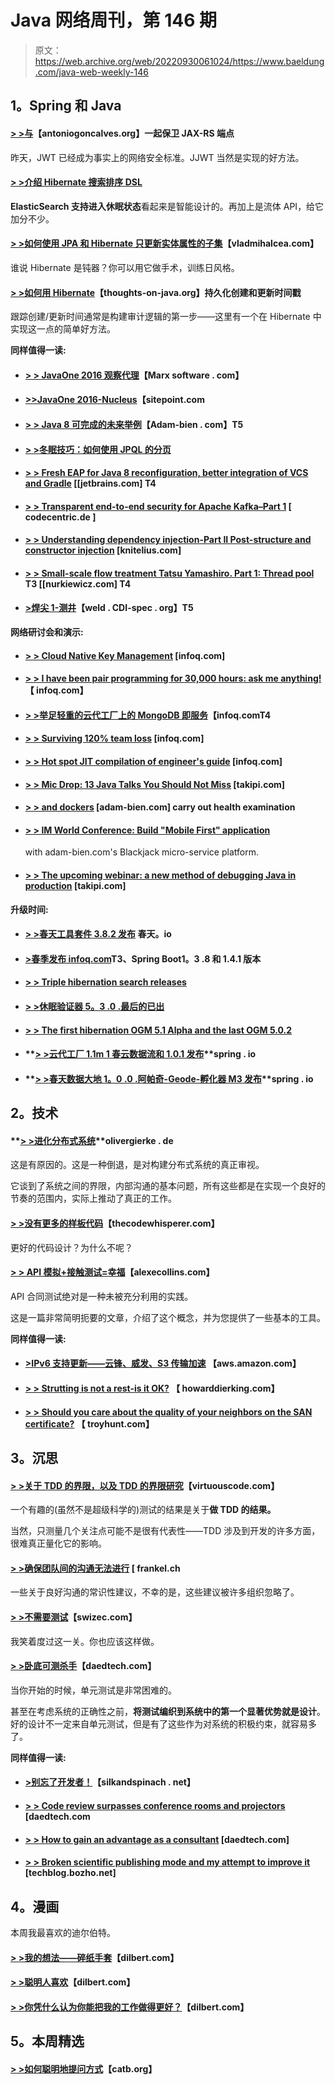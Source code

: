# Java 网络周刊，第 146 期

> 原文：<https://web.archive.org/web/20220930061024/https://www.baeldung.com/java-web-weekly-146>

## **1。Spring 和 Java**

#### **[> >与](https://web.archive.org/web/20220812055044/https://antoniogoncalves.org/2016/10/03/securing-jax-rs-endpoints-with-jwt/)**【antoniogoncalves.org】一起保卫 JAX-RS 端点

昨天，JWT 已经成为事实上的网络安全标准。JJWT 当然是实现的好方法。

#### **[> >介绍 Hibernate 搜索排序 DSL](https://web.archive.org/web/20220812055044/http://in.relation.to/2016/10/10/introducing-hibernate-search-sort-dsl/)**

**ElasticSearch 支持进入休眠状态**看起来是智能设计的。再加上是流体 API，给它加分不少。

#### **[> >如何使用 JPA 和 Hibernate 只更新实体属性的子集](https://web.archive.org/web/20220812055044/https://vladmihalcea.com/2016/10/11/how-to-update-only-a-subset-of-entity-attributes-using-jpa-and-hibernate/)**【vladmihalcea.com】

谁说 Hibernate 是钝器？你可以用它做手术，训练日风格。

#### **[> >如何用 Hibernate](https://web.archive.org/web/20220812055044/http://www.thoughts-on-java.org/persist-creation-update-timestamps-hibernate/)**【thoughts-on-java.org】持久化创建和更新时间戳

跟踪创建/更新时间通常是构建审计逻辑的第一步——这里有一个在 Hibernate 中实现这一点的简单好方法。

**同样值得一读:**

*   #### **[> > JavaOne 2016 观察代理](https://web.archive.org/web/20220812055044/https://marxsoftware.blogspot.com/2016/10/javaone-2016-observations-by-proxy.html)**【Marx software . com】

*   #### **[>>JavaOne 2016-Nucleus](https://web.archive.org/web/20220812055044/https://www.sitepoint.com/javaone-2016-nucleus/)**【sitepoint.com

*   #### **[> > Java 8 可完成的未来举例](https://web.archive.org/web/20220812055044/http://www.adam-bien.com/roller/abien/entry/java_8_completablefuture_example)**【Adam-bien . com】T5

*   #### **[> >冬眠技巧：如何使用 JPQL 的分页](https://web.archive.org/web/20220812055044/http://www.thoughts-on-java.org/hibernate-tips-use-pagination-jpql/)**

*   #### **[> > Fresh EAP for Java 8 reconfiguration, better integration of VCS and Gradle](https://web.archive.org/web/20220812055044/https://blog.jetbrains.com/idea/2016/10/intellij-idea-2016-3-eap-refactorings-to-java-8-vcs-integration-and-gradle/)** [[jetbrains.com] T4

*   #### **[> > Transparent end-to-end security for Apache Kafka–Part 1](https://web.archive.org/web/20220812055044/https://blog.codecentric.de/en/2016/10/transparent-end-end-security-apache-kafka-part-1/)** [ codecentric.de ]

*   #### **[> > Understanding dependency injection-Part II Post-structure and constructor injection](https://web.archive.org/web/20220812055044/https://www.knitelius.com/2016/10/05/understanding-dependency-injection-part-2-postconstruct-and-constructor-injection/)** [knitelius.com]

*   #### **[> > Small-scale flow treatment Tatsu Yamashiro. Part 1: Thread pool](https://web.archive.org/web/20220812055044/http://www.nurkiewicz.com/2016/10/small-scale-stream-processing-kata-part.html) T3 [[nurkiewicz.com] T4**

*   #### **[>焊尖 1-测井](https://web.archive.org/web/20220812055044/http://weld.cdi-spec.org/news/2016/10/01/tip1-logging/)**【weld . CDI-spec . org】T5

**网络研讨会和演示:**

*   #### **[> > Cloud Native Key Management](https://web.archive.org/web/20220812055044/https://www.infoq.com/presentations/cloud-native-key-management)** [infoq.com]

*   #### **[> > I have been pair programming for 30,000 hours: ask me anything!](https://web.archive.org/web/20220812055044/https://www.infoq.com/presentations/panel-pair-programming)** 【 infoq.com】

*   #### **[> >举足轻重的云代工厂上的 MongoDB 即服务](https://web.archive.org/web/20220812055044/https://www.infoq.com/presentations/mongodb-cloud-foundry)【infoq.comT4**

*   #### **[> > Surviving 120% team loss](https://web.archive.org/web/20220812055044/https://www.infoq.com/presentations/team-change)** [infoq.com]

*   #### **[> > Hot spot JIT compilation of engineer's guide](https://web.archive.org/web/20220812055044/https://www.infoq.com/presentations/openjdk8-hotspot)** [infoq.com]

*   #### **[> > Mic Drop: 13 Java Talks You Should Not Miss](https://web.archive.org/web/20220812055044/http://blog.takipi.com/conference-season-mic-drop-13-java-talks-that-you-shouldnt-miss/)** [takipi.com]

*   #### **[> > and dockers](https://web.archive.org/web/20220812055044/http://www.adam-bien.com/roller/abien/entry/implementing_health_checks_with_docker)** [adam-bien.com] carry out health examination

*   #### **[> > IM World Conference: Build "Mobile First" application](https://web.archive.org/web/20220812055044/http://www.adam-bien.com/roller/abien/entry/imworld_session_building_mobile_first)**

    with adam-bien.com's Blackjack micro-service platform.
*   #### **[> > The upcoming webinar: a new method of debugging Java in production](https://web.archive.org/web/20220812055044/http://blog.takipi.com/upcoming-webinar-the-new-way-to-debug-java-in-production/)** [takipi.com]

**升级时间:**

*   #### **[> >春天工具套件 3.8.2 发布](https://web.archive.org/web/20220812055044/https://spring.io/blog/2016/10/07/spring-tool-suite-3-8-2-released)** 春天。io

*   #### **[>春季发布 infoq.com](https://web.archive.org/web/20220812055044/https://www.infoq.com/news/2016/10/spring-releases-boot)T3、Spring Boot1。3 .8 和 1.4.1 版本**

*   #### **[> > Triple hibernation search releases](https://web.archive.org/web/20220812055044/http://in.relation.to/2016/10/06/TripleHibernateSearchRelease/)**

*   #### **[> >休眠验证器 5。3 .0 .最后的已出](https://web.archive.org/web/20220812055044/http://in.relation.to/2016/10/11/hibernate-validator-530-final-out/)**

*   #### **[> > The first hibernation OGM 5.1 Alpha and the last OGM 5.0.2](https://web.archive.org/web/20220812055044/http://in.relation.to/2016/10/10/hibernate-ogm-5-1-alpha-and-5-0-2-released/)**

*   #### **[> >云代工厂 1.1m 1 春云数据流和 1.0.1 发布](https://web.archive.org/web/20220812055044/https://spring.io/blog/2016/10/06/spring-cloud-data-flow-for-cloud-foundry-1-1m1-and-1-0-1-released)**spring . io

*   #### **[> >春天数据大地 1。0 .0 .阿帕奇-Geode-孵化器 M3 发布](https://web.archive.org/web/20220812055044/https://spring.io/blog/2016/10/11/spring-data-geode-1-0-0-apache-geode-incubating-m3-released)**spring . io

## **2。技术**

#### **[> >进化分布式系统](https://web.archive.org/web/20220812055044/http://olivergierke.de/2016/10/evolving-distributed-systems/)**olivergierke . de

这是有原因的。这是一种倒退，是对构建分布式系统的真正审视。

它谈到了系统之间的界限，内部沟通的基本问题，所有这些都是在实现一个良好的节奏的范围内，实际上推动了真正的工作。

#### **[> >没有更多的样板代码](https://web.archive.org/web/20220812055044/http://blog.thecodewhisperer.com/permalink/no-more-boilerplate-code)**【thecodewhisperer.com】

更好的代码设计？为什么不呢？

#### **[> > API 模拟+接触测试=幸福](https://web.archive.org/web/20220812055044/http://www.alexecollins.com/api-simulation-plus-contact-testing-equals-happiness/)**【alexecollins.com】

API 合同测试绝对是一种未被充分利用的实践。

这是一篇非常简明扼要的文章，介绍了这个概念，并为您提供了一些基本的工具。

**同样值得一读:**

*   #### **[>IPv6 支持更新——云锋、威发、S3 传输加速](https://web.archive.org/web/20220812055044/https://aws.amazon.com/blogs/aws/ipv6-support-update-cloudfront-waf-and-s3-transfer-acceleration/)** 【aws.amazon.com】

*   #### **[> > Strutting is not a rest-is it OK?](https://web.archive.org/web/20220812055044/http://blog.howarddierking.com/2016/10/07/swagger-ain-t-rest-is-that-ok/)** 【 howarddierking.com】

*   #### **[> > Should you care about the quality of your neighbors on the SAN certificate?](https://web.archive.org/web/20220812055044/https://www.troyhunt.com/should-you-care-about-the-quality-of-your-neighbours-on-a-san-certificate/)** 【 troyhunt.com】

## **3。沉思**

#### **[> >关于 TDD 的界限，以及 TDD 的界限研究](https://web.archive.org/web/20220812055044/http://www.virtuouscode.com/2016/10/07/on-the-limits-of-tdd-and-the-limits-of-studies-of-tdd/)**【virtuouscode.com】

一个有趣的(虽然不是超级科学的)测试的结果是关于**做 TDD 的结果。**

当然，只测量几个关注点可能不是很有代表性——TDD 涉及到开发的许多方面，很难真正量化它的影响。

#### **[> >确保团队间的沟通无法进行](https://web.archive.org/web/20220812055044/https://blog.frankel.ch/making-sure-inter-teams-communication-doesnt-work/#gsc.tab=0)** [ frankel.ch

一些关于良好沟通的常识性建议，不幸的是，这些建议被许多组织忽略了。

#### **[> >不需要测试](https://web.archive.org/web/20220812055044/https://swizec.com/blog/dont-need-tests/swizec/7095)**【swizec.com】

我笑着度过这一关。你也应该这样做。

#### **[> >卧底可测杀手](https://web.archive.org/web/20220812055044/http://www.daedtech.com/undercover-testability-killers/)**【daedtech.com】

当你开始的时候，单元测试是非常困难的。

甚至在考虑系统的正确性之前，**将测试编织到系统中的第一个显著优势就是设计**。好的设计不一定来自单元测试，但是有了这些作为对系统的积极约束，就容易多了。

**同样值得一读:**

*   #### **[>别忘了开发者！](https://web.archive.org/web/20220812055044/https://silkandspinach.net/2016/10/06/dont-forget-the-developers/)**【silkandspinach . net】

*   #### **[> > Code review surpasses conference rooms and projectors](https://web.archive.org/web/20220812055044/http://www.daedtech.com/code-review-beyond-meeting-rooms-projectors/)** [daedtech.com

*   #### **[> > How to gain an advantage as a consultant](https://web.archive.org/web/20220812055044/http://www.daedtech.com/get-edge-consultant/)** [daedtech.com]

*   #### **[> > Broken scientific publishing mode and my attempt to improve it](https://web.archive.org/web/20220812055044/https://techblog.bozho.net/broken-scientific-publishing-model-attempt-improve/)** [techblog.bozho.net]

## **4。漫画**

本周我最喜欢的迪尔伯特。

#### **[> >我的想法——碎纸手套](https://web.archive.org/web/20220812055044/http://dilbert.com/strip/2012-06-02)**【dilbert.com】

#### **[> >聪明人喜欢](https://web.archive.org/web/20220812055044/http://dilbert.com/strip/2012-06-13)**【dilbert.com】

#### **[> >你凭什么认为你能把我的工作做得更好？](https://web.archive.org/web/20220812055044/http://dilbert.com/strip/2012-06-06)**【dilbert.com】

## **5。本周精选**

#### **[> >如何聪明地提问方式](https://web.archive.org/web/20220812055044/http://www.catb.org/esr/faqs/smart-questions.html)**【catb.org】
